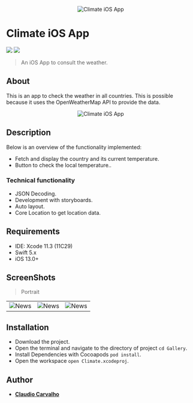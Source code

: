 <p align="center">
  <img src="https://github.com/claudiocarvalhodev/ClimateApp/blob/feature/readme-file/Screenshots/header-presentation.png" alt="Climate iOS App"/>
</p>

# Climate iOS App

<p align="justify">
    <img src="https://img.shields.io/badge/Swift-5-orange.svg" />
    <img src="https://img.shields.io/badge/Platforms-iOS-blue.svg?style=flat" />
</p>

> An iOS App to consult the weather.

## About

This is an app to check the weather in all countries. This is possible because it uses the OpenWeatherMap API to provide the data.

<p align="center">
  <img src="https://github.com/claudiocarvalhodev/ClimateApp/blob/feature/readme-file/Screenshots/climate-presentation.png" alt="Climate iOS App"/>
</p>

## Description
Below is an overview of the functionality implemented:

- Fetch and display the country and its current temperature.
- Button to check the local temperature..

### Technical functionality

- JSON Decoding.
- Development with storyboards.
- Auto layout.
- Core Location to get location data.

## Requirements

- IDE: Xcode 11.3 (11C29)
- Swift 5.x
- iOS 13.0+

## ScreenShots

> Portrait

<table style="width:100%">
  <tr>
    <td><img src="https://github.com/claudiocarvalhodev/ClimateApp/blob/feature/readme-file/Screenshots/screenshot-01.png" alt="News" /></td>
    <td><img src="https://github.com/claudiocarvalhodev/ClimateApp/blob/feature/readme-file/Screenshots/screenshot-02.png" alt="News" /></td>
    <td><img src="https://github.com/claudiocarvalhodev/ClimateApp/blob/feature/readme-file/Screenshots/screenshot-03.png" alt="News" /></td>
  </tr>
</table>

## Installation

* Download the project.
* Open the terminal and navigate to the directory of project ```cd Gallery```.
* Install Dependencies with Cocoapods ```pod install```.
* Open the workspace ```open Climate.xcodeproj```.

## Author

* [**Claudio Carvalho**](https://github.com/claudiocarvalhodev)


